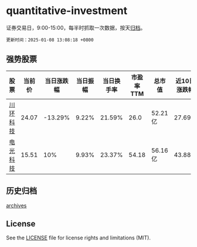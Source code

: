 # quantitative-investment

证券交易日，9:00-15:00，每半时抓取一次数据，按天[归档](archives)。

`更新时间：2025-01-08 13:08:18 +0800`

## 强势股票

|股票|当前价|当日涨跌幅|当日振幅|当日换手率|市盈率TTM|总市值|近10日涨跌幅|
|----|----|----|----|----|----|----|----|
|[川环科技](https://xueqiu.com/S/SZ300547)|24.07|-13.29%|9.22%|21.59%|26.0|52.21亿|27.69%|
|[电光科技](https://xueqiu.com/S/SZ002730)|15.51|10%|9.93%|23.37%|54.18|56.16亿|43.88%|

## 历史归档

[archives](archives)

## License

See the [LICENSE](LICENSE) file for license rights and limitations (MIT).